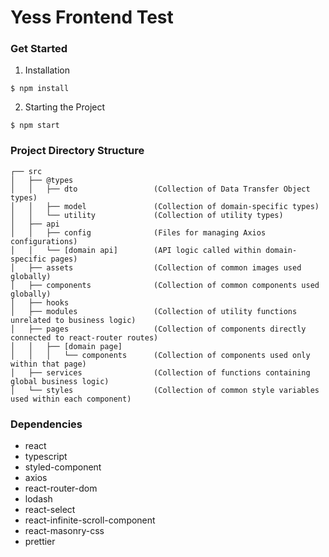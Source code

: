 # Yess Frontend Test

### Get Started

1. Installation

```
$ npm install 
```

2. Starting the Project

```
$ npm start 
```

### Project Directory Structure

```
┌── src
│   ├── @types
│   │   ├── dto                 (Collection of Data Transfer Object types)
│   │   ├── model               (Collection of domain-specific types)
│   │   └── utility             (Collection of utility types)
│   ├── api
│   │   ├── config              (Files for managing Axios configurations)
│   │   └── [domain api]        (API logic called within domain-specific pages)
│   ├── assets                  (Collection of common images used globally)
│   ├── components              (Collection of common components used globally)
│   ├── hooks
│   ├── modules                 (Collection of utility functions unrelated to business logic)
│   ├── pages                   (Collection of components directly connected to react-router routes)
│   │   ├── [domain page]
│   │   │   └── components      (Collection of components used only within that page)
│   ├── services                (Collection of functions containing global business logic)
│   └── styles                  (Collection of common style variables used within each component)
```

### Dependencies

- react
- typescript
- styled-component
- axios
- react-router-dom
- lodash
- react-select
- react-infinite-scroll-component
- react-masonry-css
- prettier
